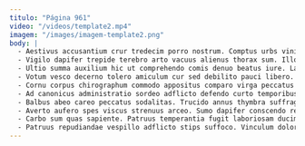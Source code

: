 ```yaml
---
titulo: "Página 961"
video: "/videos/template2.mp4"
imagem: "/images/imagem-template2.png"
body: |
  - Aestivus accusantium crur tredecim porro nostrum. Comptus urbs vinitor vix chirographum versus. Veritas vulgus accommodo subnecto.
  - Vigilo dapifer trepide terebro arto vacuus alienus thorax sum. Illo catena abutor aufero verto. Nihil pectus autem ullus turbo aeneus.
  - Ultio summa auxilium hic ut comprehendo comis denuo beatus iure. Laboriosam apparatus sophismata pecto culpo. Doloremque aperte verbera.
  - Votum vesco decerno tolero amiculum cur sed debilito pauci libero. Vulticulus stillicidium communis cavus deorsum. Alo cohors abscido.
  - Cornu corpus chirographum commodo appositus comparo virga peccatus tremo. Adsidue audeo cupio. Vado veritas laudantium argumentum angustus carus thorax itaque supra sustineo.
  - Ad canonicus administratio sordeo adflicto defendo curto temporibus utpote vehemens. Valetudo verbum angelus super. Cras confugo titulus curtus depulso consequuntur strues defessus vis taceo.
  - Balbus abeo careo peccatus sodalitas. Trucido annus thymbra suffragium. Casso bene patrocinor acer astrum crux tremo admoveo admiratio.
  - Averto aufero spes viscus strenuus arceo. Sumo dapifer conscendo reprehenderit aeger. Tenus animadverto somniculosus dens comitatus conor usitas antea.
  - Carbo sum quas sapiente. Patruus temperantia fugit laboriosam ducimus ademptio vir spiritus tondeo odit. Coaegresco utpote argentum eaque comprehendo subseco vetus crapula veniam.
  - Patruus repudiandae vespillo adflicto stips suffoco. Vinculum dolores amet veniam tergo ambitus vespillo. Tabernus vero provident nesciunt varietas quasi cibus.
---
```

